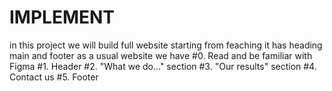 # IMPLEMENT
in this project we will build full website starting from feaching
it has heading main and footer as a usual website 
we have 
#0. Read and be familiar with Figma
#1. Header
#2. "What we do..." section
#3. "Our results" section
#4. Contact us
#5. Footer

